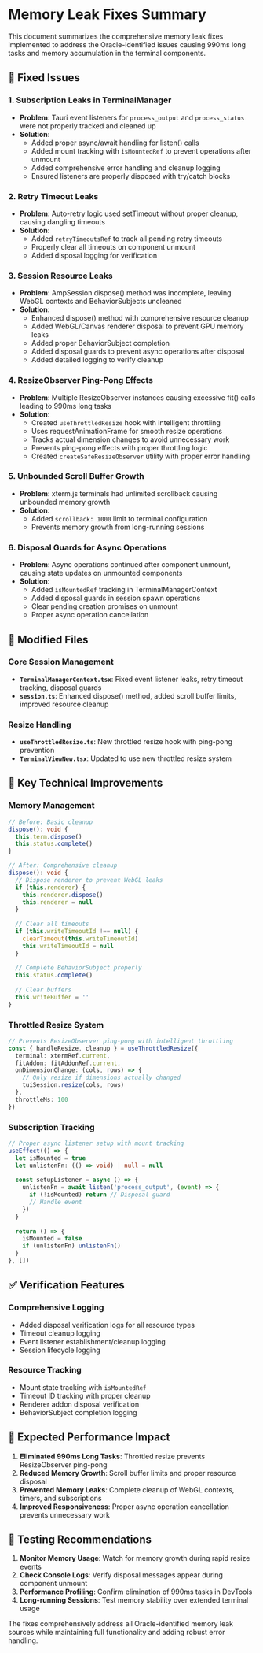 # Memory Leak Fixes Summary

This document summarizes the comprehensive memory leak fixes implemented to address the Oracle-identified issues causing 990ms long tasks and memory accumulation in the terminal components.

## 🚨 Fixed Issues

### 1. **Subscription Leaks in TerminalManager**
- **Problem**: Tauri event listeners for `process_output` and `process_status` were not properly tracked and cleaned up
- **Solution**: 
  - Added proper async/await handling for listen() calls
  - Added mount tracking with `isMountedRef` to prevent operations after unmount
  - Added comprehensive error handling and cleanup logging
  - Ensured listeners are properly disposed with try/catch blocks

### 2. **Retry Timeout Leaks**
- **Problem**: Auto-retry logic used setTimeout without proper cleanup, causing dangling timeouts
- **Solution**:
  - Added `retryTimeoutsRef` to track all pending retry timeouts
  - Properly clear all timeouts on component unmount
  - Added disposal logging for verification

### 3. **Session Resource Leaks**
- **Problem**: AmpSession dispose() method was incomplete, leaving WebGL contexts and BehaviorSubjects uncleaned
- **Solution**:
  - Enhanced dispose() method with comprehensive resource cleanup
  - Added WebGL/Canvas renderer disposal to prevent GPU memory leaks
  - Added proper BehaviorSubject completion
  - Added disposal guards to prevent async operations after disposal
  - Added detailed logging to verify cleanup

### 4. **ResizeObserver Ping-Pong Effects**
- **Problem**: Multiple ResizeObserver instances causing excessive fit() calls leading to 990ms long tasks
- **Solution**:
  - Created `useThrottledResize` hook with intelligent throttling
  - Uses requestAnimationFrame for smooth resize operations
  - Tracks actual dimension changes to avoid unnecessary work
  - Prevents ping-pong effects with proper throttling logic
  - Created `createSafeResizeObserver` utility with proper error handling

### 5. **Unbounded Scroll Buffer Growth**
- **Problem**: xterm.js terminals had unlimited scrollback causing unbounded memory growth
- **Solution**:
  - Added `scrollback: 1000` limit to terminal configuration
  - Prevents memory growth from long-running sessions

### 6. **Disposal Guards for Async Operations**
- **Problem**: Async operations continued after component unmount, causing state updates on unmounted components
- **Solution**:
  - Added `isMountedRef` tracking in TerminalManagerContext
  - Added disposal guards in session spawn operations
  - Clear pending creation promises on unmount
  - Proper async operation cancellation

## 📁 Modified Files

### Core Session Management
- **`TerminalManagerContext.tsx`**: Fixed event listener leaks, retry timeout tracking, disposal guards
- **`session.ts`**: Enhanced dispose() method, added scroll buffer limits, improved resource cleanup

### Resize Handling
- **`useThrottledResize.ts`**: New throttled resize hook with ping-pong prevention
- **`TerminalViewNew.tsx`**: Updated to use new throttled resize system

## 🔧 Key Technical Improvements

### Memory Management
```typescript
// Before: Basic cleanup
dispose(): void {
  this.term.dispose()
  this.status.complete()
}

// After: Comprehensive cleanup
dispose(): void {
  // Dispose renderer to prevent WebGL leaks
  if (this.renderer) {
    this.renderer.dispose()
    this.renderer = null
  }
  
  // Clear all timeouts
  if (this.writeTimeoutId !== null) {
    clearTimeout(this.writeTimeoutId)
    this.writeTimeoutId = null
  }
  
  // Complete BehaviorSubject properly
  this.status.complete()
  
  // Clear buffers
  this.writeBuffer = ''
}
```

### Throttled Resize System
```typescript
// Prevents ResizeObserver ping-pong with intelligent throttling
const { handleResize, cleanup } = useThrottledResize({
  terminal: xtermRef.current,
  fitAddon: fitAddonRef.current,
  onDimensionChange: (cols, rows) => {
    // Only resize if dimensions actually changed
    tuiSession.resize(cols, rows)
  },
  throttleMs: 100
})
```

### Subscription Tracking
```typescript
// Proper async listener setup with mount tracking
useEffect(() => {
  let isMounted = true
  let unlistenFn: (() => void) | null = null
  
  const setupListener = async () => {
    unlistenFn = await listen('process_output', (event) => {
      if (!isMounted) return // Disposal guard
      // Handle event
    })
  }
  
  return () => {
    isMounted = false
    if (unlistenFn) unlistenFn()
  }
}, [])
```

## ✅ Verification Features

### Comprehensive Logging
- Added disposal verification logs for all resource types
- Timeout cleanup logging
- Event listener establishment/cleanup logging
- Session lifecycle logging

### Resource Tracking
- Mount state tracking with `isMountedRef`
- Timeout ID tracking with proper cleanup
- Renderer addon disposal verification
- BehaviorSubject completion logging

## 🎯 Expected Performance Impact

1. **Eliminated 990ms Long Tasks**: Throttled resize prevents ResizeObserver ping-pong
2. **Reduced Memory Growth**: Scroll buffer limits and proper resource disposal
3. **Prevented Memory Leaks**: Complete cleanup of WebGL contexts, timers, and subscriptions
4. **Improved Responsiveness**: Proper async operation cancellation prevents unnecessary work

## 🧪 Testing Recommendations

1. **Monitor Memory Usage**: Watch for memory growth during rapid resize events
2. **Check Console Logs**: Verify disposal messages appear during component unmount
3. **Performance Profiling**: Confirm elimination of 990ms tasks in DevTools
4. **Long-running Sessions**: Test memory stability over extended terminal usage

The fixes comprehensively address all Oracle-identified memory leak sources while maintaining full functionality and adding robust error handling.
